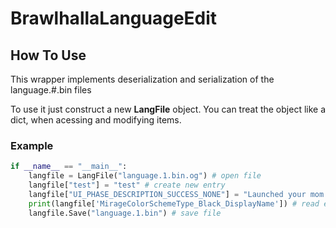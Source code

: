 # BrawlhallaLanguageEdit

## How To Use

This wrapper implements deserialization and serialization of the language.#.bin files

To use it just construct a new **LangFile** object. You can treat the object like a dict, when acessing and modifying items.

### Example

```py
if __name__ == "__main__":
    langfile = LangFile("language.1.bin.og") # open file
    langfile["test"] = "test" # create new entry
    langfile["UI_PHASE_DESCRIPTION_SUCCESS_NONE"] = "Launched your mom into space" # change existing entry
    print(langfile['MirageColorSchemeType_Black_DisplayName']) # read entry
    langfile.Save("language.1.bin") # save file
```
